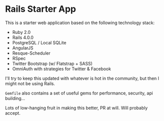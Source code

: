 Rails Starter App
===========

This is a starter web application based on the following technology stack:

* Ruby 2.0
* Rails 4.0.0
* PostgreSQL / Local SQLite
* AngularJS
* Resque-Scheduler
* RSpec
* Twitter Bootstrap (w/ Flatstrap + SASS)
* OmniAuth with strategies for Twitter & Facebook

I'll try to keep this updated with whatever is hot in the community, but
then I might not be using Rails.

```Gemfile``` also contains a set of useful gems for performance, security, api building...

Lots of low-hanging fruit in making this better, PR at will. Will probably accept.
